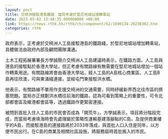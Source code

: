 ```yaml
---
layout: post
title: 交椅洲接駁港島鐵路　當局考慮於堅尼地城站增轉乘站
date: 2023-03-02 13:48:35.000000000 +08:00
link: https://news.rthk.hk/rthk/ch/component/k2/1690134-20230302.htm
categories: rthk
---
```


政府表示，正考慮於交椅洲人工島接駁港島的鐵路綫，於堅尼地城站增加轉乘站，具體做法由政府內部及顧問團隊溝通。

土木工程拓展署署長方學誠簡介交椅洲人工島建議時表示，在鐵路方面，人工島與港島的接駁點於香港大學站，但正考慮有關路線有無需要在堅尼地城站增加一個站作轉乘用途。有關路線將會由香港大學站，經人工島的A島核心商業區、人工島B島再往欣澳，可與東涌綫連接，並經屯門東接駁洪水橋。

他表示，有關路線不單用作支援交椅洲的交通需要，同時紓緩新界西北往巿區的擠塞問題。當局亦正規劃洪水橋往前海的鐵路，認為可看到策略上的重要性，可令北部都會區及維港都會區等，透過鐵路作更緊密連接。

被問到首批入住人工島的巿民會否成為「開荒牛」，方學誠表示，項目將分階段完成，而當局考慮填海時會先處理屬於策略性運輸基建落腳點的C島，及提供商業樓宇的A島，而接駁港島的連接路將於2033年落成，與首批人口入住是同年，以方便巿民出行。在C島的商業及相關社區設施，將服務屆時首批搬入的巿民。
